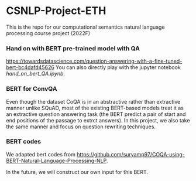 # CSNLP-Project-ETH
This is the repo for our computational semantics natural language processing course project (2022F)

### Hand on with BERT pre-trained model with QA
https://towardsdatascience.com/question-answering-with-a-fine-tuned-bert-bc4dafd45626
You can also directly play with the jupyter notebook *hand_on_bert_QA.ipynb*.

### BERT for ConvQA

Even though the dataset CoQA is in an abstractive rather than extractive manner unlike SQuAD, most of the existing BERT-based models treat it as an extractive question answering task (the BERT predict a pair of start and end positions of the passage to extrct answers). In this project, we also take the same manner and focus on question rewriting techniques.

### BERT codes
We adapted bert codes from https://github.com/suryamp97/COQA-using-BERT-Natural-Language-Processing-NLP.

In the future, we will construct our own input for this BERT.
